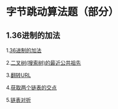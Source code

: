 # 字节跳动算法题（部分）
## 1.36进制的加法
1.[36进制的加法](https://github.com/Aaron-cdx/swordoffer/blob/master/src/main/java/com/duanxi/byteDance/BaseAdditionOfThritySix.java "36进制的加法")

2.[二叉树(搜索树)的最近公共祖先](https://github.com/Aaron-cdx/swordoffer/blob/master/src/main/java/com/duanxi/byteDance/BaseAdditionOfThritySix.java "二叉树(搜索树)的最近公共祖先")

3.[翻转URL](https://github.com/Aaron-cdx/swordoffer/blob/master/src/main/java/com/duanxi/byteDance/ReverseURL.java "翻转URL")

4.[获取两个链表的交点](https://github.com/Aaron-cdx/swordoffer/blob/master/src/main/java/com/duanxi/byteDance/IntersectionOfTwoListNode.java "获取两个链表的交点")

5.[链表对折](https://github.com/Aaron-cdx/swordoffer/blob/master/src/main/java/com/duanxi/byteDance/FoldTheListNode.java  "链表对折")